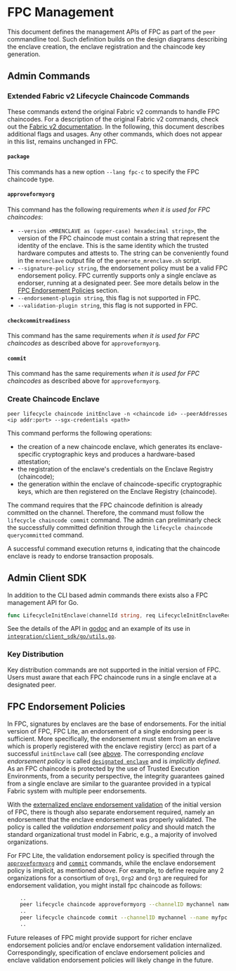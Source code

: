 # FPC Management

This document defines the management APIs of FPC as part of the `peer` commandline tool.
Such definition builds on the design diagrams describing the enclave creation, 
the enclave registration and the chaincode key generation.

## Admin Commands

### Extended Fabric v2 Lifecycle Chaincode Commands

These commands extend the original Fabric v2 commands to handle FPC chaincodes.
For a description of the original Fabric v2 commands, check out the [Fabric v2 documentation](https://hyperledger-fabric.readthedocs.io/en/release-2.3/commands/peerlifecycle.html).
In the following, this document describes additional flags and usages.
Any other commands, which does not appear in this list, remains unchanged in FPC.

#### `package`

This commands has a new option `--lang fpc-c` to specify the FPC chaincode type.

#### `approveformyorg`

This command has the following requirements *when it is used for FPC chaincodes*:
* `--version <MRENCLAVE as (upper-case) hexadecimal string>`, the version of the FPC chaincode must contain a string that represent the identity of the enclave. This is the same identity which the trusted hardware computes and attests to. The string can be conveniently found in the `mrenclave` output file of the `generate_mrenclave.sh` script.
* `--signature-policy string`, the endorsement policy must be a valid FPC endorsement policy.
FPC currently supports only a single enclave as endorser, running at a designated peer. See more details below in the [FPC Endorsement Policies](#fpc-endorsement-policies) section.
* `--endorsement-plugin string`, this flag is not supported in FPC.
* `--validation-plugin string`, this flag is not supported in FPC.

#### `checkcommitreadiness`

This command has the same requirements *when it is used for FPC chaincodes* as described above for `approveformyorg`.

#### `commit`

This command has the same requirements *when it is used for FPC chaincodes* as described above for `approveformyorg`.


### Create Chaincode Enclave

```peer lifecycle chaincode initEnclave -n <chaincode id> --peerAddresses <ip addr:port> --sgx-credentials <path>```

This command performs the following operations:
* the creation of a new chaincode enclave,
which generates its enclave-specific cryptographic keys and produces a hardware-based attestation;
* the registration of the enclave's credentials on the Enclave Registry (chaincode);
* the generation within the enclave of chaincode-specific cryptographic keys,
which are then registered on the Enclave Registry (chaincode).

The command requires that the FPC chaincode definition is already committed on the channel.
Therefore, the command must follow the `lifecycle chaincode commit` command.
The admin can preliminarly check the successfully committed definition through
the `lifecycle chaincode querycommitted` command.

A successful command execution returns `0`,
indicating that the chaincode enclave is ready to endorse transaction proposals.


## Admin Client SDK

In addition to the CLI based admin commands there exists also a FPC management API for Go.

```go
func LifecycleInitEnclave(channelId string, req LifecycleInitEnclaveRequest, options ...resmgmt.RequestOption) (fab.TransactionID, error)
```

See the details of the API in [godoc](https://pkg.go.dev/github.com/hyperledger/fabric-private-chaincode/client_sdk/go/pkg/client/resmgmt)
and an example of its use in  [`integration/client_sdk/go/utils.go`](../../../integration/client_sdk/go/utils.go).

### Key Distribution

Key distribution commands are not supported in the initial version of FPC.
Users must aware that each FPC chaincode runs in a single enclave at a designated peer.


## FPC Endorsement Policies

In FPC, signatures by enclaves are the base of endorsements.
For the initial version of FPC, FPC Lite, an endorsement of a single
endorsing peer is sufficient.
More specifically, the endorsement must stem from an enclave which is properly registered with the enclave registiry (ercc) as part of a successful `initEnclave` call (see [above](#create-chaincode-enclave).
The corresponding *enclave endorsement policy* is called [`designated enclave`](https://docs.google.com/document/d/1RSrOfI9nh3d_DxT5CydvCg9lVNsZ9a30XcgC07in1BY/edit) and is *implicitly defined*.
As an FPC chaincode is protected by the use of Trusted Execution Environments,
from a security perspective,
the integrity guarantees gained from a single enclave are similar to the guarantee provided in a typical Fabric system with multiple peer endorsements.

With the [externalized enclave endorsement validation](https://docs.google.com/document/d/1RSrOfI9nh3d_DxT5CydvCg9lVNsZ9a30XcgC07in1BY/)
of the initial version of FPC,
there is though also separate endorsement required,
namely an endorsement that the enclave endorsement was properly validated.
The policy is called the *validation endorsement policy* and should match the standard organizational trust model in Fabric,
e.g., a majority of involved organizations.


For FPC Lite, the validation endorsement policy is specified through the
[`approveformyorg`](#approveformyorg) and [`commit`](#commit)
commands, while the enclave endorsement policy is implicit,
as mentioned above.
For example, to define require any 2 organizations for a consortium of `Org1`, `Org2` and `Org3` are required for endorsement validation,
you might install fpc chaincode as follows:
```bash
	..
    peer lifecycle chaincode approveformyorg --channelID mychannel name myfpc --signature-policy "OutOf(2, 'Org1.peer', 'Org2.peer', Org3.peer')" ...
	..
    peer lifecycle chaincode commit --channelID mychannel --name myfpc --signature-policy "OutOf(2, 'Org1.peer', 'Org2.peer', Org3.peer')" ...
	..
```
Future releases of FPC might provide support for richer enclave endorsement policies and/or enclave endorsement validation internalized.
Correspondingly, specification of enclave endorsement policies and enclave validation endorsement policies will likely change in the future.

